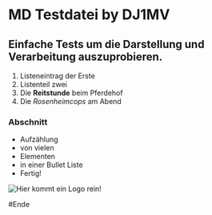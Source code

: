 # MD Testdatei by DJ1MV
## Einfache Tests um die Darstellung und Verarbeitung auszuprobieren.

1. Listeneintrag der Erste
2. Listenteil zwei
3. Die **Reitstunde** beim Pferdehof
4. Die *Rosenheimcops* am Abend

### Abschnitt
* Aufzählung
* von vielen
* Elementen
* in einer Bullet Liste
* Fertig!

![Hier kommt ein Logo rein!](http://penzenstadler.de/FP2018/foto_domain/Logo_FP2ss.jpg)


#Ende
